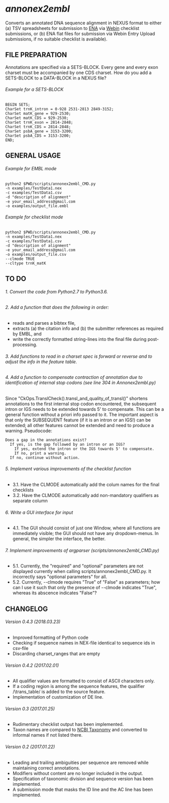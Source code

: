 *annonex2embl*
===================

Converts an annotated DNA sequence alignment in NEXUS format to either 
(a) TSV spreadsheets for submission to [ENA](http://www.ebi.ac.uk/ena) via [Webin](https://www.ebi.ac.uk/ena/submit/sra/#home) checklist submissions, or
(b) ENA flat files for submission via Webin Entry Upload submissions, if no suitable checklist is available).


FILE PREPARATION
----------------
Annotations are specified via a SETS-BLOCK. Every gene and every exon charset must be accompanied by one CDS charset.
How do you add a SETS-BLOCK to a DATA-BLOCK in a NEXUS file?

###### Example for a SETS-BLOCK
```
BEGIN SETS;
CharSet trnK_intron = 0-928 2531-2813 2849-3152;
CharSet matK_gene = 929-2530;
CharSet matK_CDS = 929-2530;
CharSet trnK_exon = 2814-2848;
CharSet trnK_CDS = 2814-2848;
CharSet psbA_gene = 3153-3200;
CharSet psbA_CDS = 3153-3200;
END;
```


GENERAL USAGE
-------------

###### Example for EMBL mode

```
python2 $PWD/scripts/annonex2embl_CMD.py
-n examples/TestData1.nex
-c examples/TestData1.csv
-d "description of alignment"
-e your_email_address@gmail.com
-o examples/output_file.embl
```

###### Example for checklist mode

```
python2 $PWD/scripts/annonex2embl_CMD.py
-n examples/TestData1.nex
-c examples/TestData1.csv
-d "description of alignment"
-e your_email_address@gmail.com
-o examples/output_file.csv
--clmode TRUE
--cltype trnK_matK
```


TO DO
-----

###### 1. Convert the code from Python2.7 to Python3.6.

###### 2. Add a function that does the following in order:
* reads and parses a bibtex file,
* extracts (a) the citation info and (b) the submitter references as required by EMBL, and 
* write the correctly formatted string-lines into the final file during post-processing.

###### 3. Add functions to read in a charset spec is forward or reverse and to adjust the info in the feature table.

###### 4. Add a function to compensate contraction of annotation due to identification of internal stop codons (see line 304 in Annonex2embl.py)
Since "CkOps.TranslCheck().transl_and_quality_of_transl()" shortens annotations to the first internal stop codon 
encountered, the subsequent intron or IGS needs to be extended towards 5' to compensate. This can be a general function without a priori info passed to it. The important aspect is that only the SUBSEQUENT feature (if it is an intron or an IGS!) can be extended; all other features cannot be extended and need to produce a warning.
Pseudocode:
```
Does a gap in the annotations exist?
  If yes, is the gap followed by an intron or an IGS?
    If yes, extend the intron or the IGS towards 5' to compensate.
    If no, print a warning.
  If no, continue without action.
```

###### 5. Implement various improvements of the checklist function
* 3.1. Have the CLMODE automatically add the colum names for the final checklists
* 3.2. Have the CLMODE automatically add non-mandatory qualifiers as separate column

###### 6. Write a GUI interface for input
* 4.1. The GUI should consist of just one Window, where all functions are immediately visible; the GUI should not have any dropdown-menus. In general, the simpler the interface, the better.

###### 7. Implement improvements of argparser (scripts/annonex2embl_CMD.py)
* 5.1. Currently, the "required" and "optional" parameters are not displayed currently when calling scripts/annonex2embl_CMD.py. It incorrectly says "optional parameters" for all.
* 5.2. Currently, --clmode requires "True" of "False" as parameters; how can I use it such that only the presence of --clmode indicates "True", whereas its abscence indicates "False"?


CHANGELOG
---------
###### Version 0.4.3 (2018.03.23)
* Improved formatting of Python code
* Checking if sequence names in NEX-file identical to sequence ids in csv-file
* Discarding charset_ranges that are empty
###### Version 0.4.2 (2017.02.01)
* All qualifier values are formatted to consist of ASCII characters only.
* If a coding region is among the sequence features, the qualifier /\trans_table/ is added to the source feature.
* Implementation of customization of DE line.
###### Version 0.3 (2017.01.25)
* Rudimentary checklist output has been implemented.
* Taxon names are compared to [NCBI Taxonomy](https://www.ncbi.nlm.nih.gov/taxonomy) and converted to informal names if not listed there.
###### Version 0.2 (2017.01.22)
* Leading and trailing ambiguities per sequence are removed while maintaining correct annotations.
* Modifiers without content are no longer included in the output.
* Specification of taxonomic division and sequence version has been implemented.
* A submission mode that masks the ID line and the AC line has been implemented.
